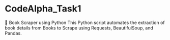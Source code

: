 # CodeAlpha_Task1
📖 Book Scraper using Python This Python script automates the extraction of book details from Books to Scrape using Requests, BeautifulSoup, and Pandas.
